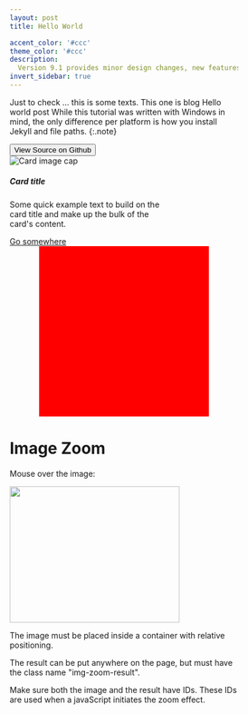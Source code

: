 ```yaml
---
layout: post
title: Hello World

accent_color: '#ccc'
theme_color: '#ccc'
description: 
  Version 9.1 provides minor design changes, new features, and closes multiple issues.
invert_sidebar: true
---
```


Just to check ...
this is some texts.
This one is blog
Hello world post 
While this tutorial was written with Windows in mind, the only difference per platform is how you install Jekyll and file paths. {:.note}

<button class="btn btn-sm btn-primary" onclick=" window.open('https://github.com/TsekNet/PowerShell-Profile','_blank')" value="View Source on Github">
  <small class="icon-github"></small> View Source on Github
</button>

<div class="card" style="width: 18rem;">
  <img class="card-img-top" src="..\assets\img\nse-4597171921142844804-2106.jpg" alt="Card image cap">
  <div class="card-body">
    <h5 class="card-title">Card title</h5>
    <p class="card-text">Some quick example text to build on the card title and make up the bulk of the card's content.</p>
    <a href="#" class="btn btn-primary">Go somewhere</a>
  </div>
</div>

 <style>
  
.zoom {
  padding: 50px;
  background-color: red;
  <img src="C:\\Users\\sapta\\OneDrive\\Desktop\\Ccodes\\saptarshi-max.github.io\\saptarshi-max.github.io\\assets\\img\\me.jpg" alt="Avatar" style="width:100%">
  transition: transform .2s; /* Animation */
  width: 300px;
  height: 300px;
  margin: 0 auto;
}

.zoom:hover {
  transform: scale(1.5); /* (150% zoom - Note: if the zoom is too large, it will go outside of the viewport) */
}
</style>

<div class="zoom"></div> 

<!DOCTYPE html>
<html>
<head>
<meta name="viewport" content="width=device-width, initial-scale=1.0">
<style>
* {box-sizing: border-box;}

.img-zoom-container {
  position: relative;
}

.img-zoom-lens {
  position: absolute;
  border: 1px solid #d4d4d4;
  /*set the size of the lens:*/
  width: 40px;
  height: 40px;
}

.img-zoom-result {
  border: 1px solid #d4d4d4;
  /*set the size of the result div:*/
  width: 300px;
  height: 300px;
}
</style>
<script>
function imageZoom(imgID, resultID) {
  var img, lens, result, cx, cy;
  img = document.getElementById(imgID);
  result = document.getElementById(resultID);
  /*create lens:*/
  lens = document.createElement("DIV");
  lens.setAttribute("class", "img-zoom-lens");
  /*insert lens:*/
  img.parentElement.insertBefore(lens, img);
  /*calculate the ratio between result DIV and lens:*/
  cx = result.offsetWidth / lens.offsetWidth;
  cy = result.offsetHeight / lens.offsetHeight;
  /*set background properties for the result DIV:*/
  result.style.backgroundImage = "url('" + img.src + "')";
  result.style.backgroundSize = (img.width * cx) + "px " + (img.height * cy) + "px";
  /*execute a function when someone moves the cursor over the image, or the lens:*/
  lens.addEventListener("mousemove", moveLens);
  img.addEventListener("mousemove", moveLens);
  /*and also for touch screens:*/
  lens.addEventListener("touchmove", moveLens);
  img.addEventListener("touchmove", moveLens);
  function moveLens(e) {
    var pos, x, y;
    /*prevent any other actions that may occur when moving over the image:*/
    e.preventDefault();
    /*get the cursor's x and y positions:*/
    pos = getCursorPos(e);
    /*calculate the position of the lens:*/
    x = pos.x - (lens.offsetWidth / 2);
    y = pos.y - (lens.offsetHeight / 2);
    /*prevent the lens from being positioned outside the image:*/
    if (x > img.width - lens.offsetWidth) {x = img.width - lens.offsetWidth;}
    if (x < 0) {x = 0;}
    if (y > img.height - lens.offsetHeight) {y = img.height - lens.offsetHeight;}
    if (y < 0) {y = 0;}
    /*set the position of the lens:*/
    lens.style.left = x + "px";
    lens.style.top = y + "px";
    /*display what the lens "sees":*/
    result.style.backgroundPosition = "-" + (x * cx) + "px -" + (y * cy) + "px";
  }
  function getCursorPos(e) {
    var a, x = 0, y = 0;
    e = e || window.event;
    /*get the x and y positions of the image:*/
    a = img.getBoundingClientRect();
    /*calculate the cursor's x and y coordinates, relative to the image:*/
    x = e.pageX - a.left;
    y = e.pageY - a.top;
    /*consider any page scrolling:*/
    x = x - window.pageXOffset;
    y = y - window.pageYOffset;
    return {x : x, y : y};
  }
}
</script>
</head>
<body>

<h1>Image Zoom</h1>

<p>Mouse over the image:</p>

<div class="img-zoom-container">
  <img id="myimage" src="..\assets\img\me2.jpg" width="300" height="240">
  <div id="myresult" class="img-zoom-result"></div>
</div>

<p>The image must be placed inside a container with relative positioning.</p>
<p>The result can be put anywhere on the page, but must have the class name "img-zoom-result".</p>
<p>Make sure both the image and the result have IDs. These IDs are used when a javaScript initiates the zoom effect.</p>

<script>
// Initiate zoom effect:
imageZoom("myimage", "myresult");
</script>

</body>
</html>
